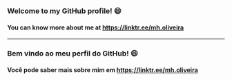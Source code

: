 ### Welcome to my GitHub profile! 😄
#### You can know more about me at https://linktr.ee/mh.oliveira

---

### Bem vindo ao meu perfil do GitHub! 😄
#### Você pode saber mais sobre mim em https://linktr.ee/mh.oliveira

<!--
**theusoliveira/theusoliveira** is a ✨ _special_ ✨ repository because its `README.md` (this file) appears on your GitHub profile.

Here are some ideas to get you started:

- 🔭 I’m currently working on ...
- 🌱 I’m currently learning ...
- 👯 I’m looking to collaborate on ...
- 🤔 I’m looking for help with ...
- 💬 Ask me about ...
- 📫 How to reach me: ...
- 😄 Pronouns: ...
- ⚡ Fun fact: ...
-->
